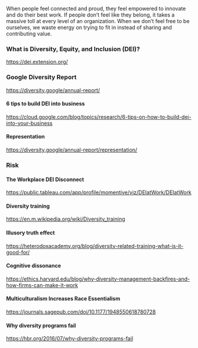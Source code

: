 When people feel connected and proud, they feel empowered to
innovate and do their best work. If people don’t feel
like they belong, it takes a massive toll at every level of an organization.
When we don’t feel free to be ourselves, we waste energy on trying to
fit in instead of sharing and contributing value.

### What is Diversity, Equity, and Inclusion (DEI)?

https://dei.extension.org/

### Google Diversity Report

https://diversity.google/annual-report/

#### 6 tips to build DEI into business

https://cloud.google.com/blog/topics/research/6-tips-on-how-to-build-dei-into-your-business

#### Representation

https://diversity.google/annual-report/representation/

### Risk

#### The Workplace DEI Disconnect

https://public.tableau.com/app/profile/momentive/viz/DEIatWork/DEIatWork


#### Diversity training

https://en.m.wikipedia.org/wiki/Diversity_training


#### Illusory truth effect


https://heterodoxacademy.org/blog/diversity-related-training-what-is-it-good-for/

#### Cognitive dissonance

https://ethics.harvard.edu/blog/why-diversity-management-backfires-and-how-firms-can-make-it-work

#### Multiculturalism Increases Race Essentialism

https://journals.sagepub.com/doi/10.1177/1948550618780728


#### Why diversity programs fail

https://hbr.org/2016/07/why-diversity-programs-fail
